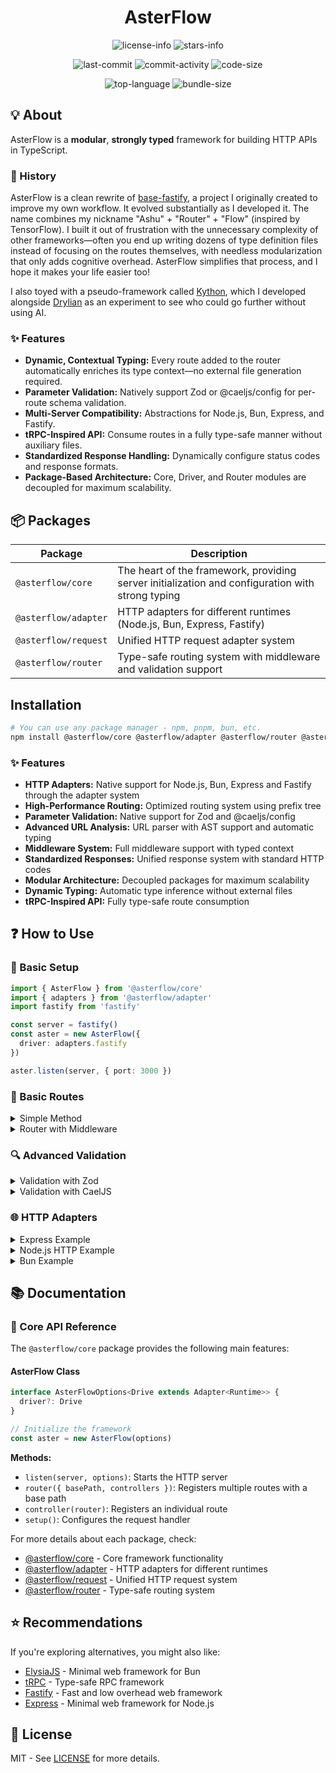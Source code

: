 <div align="center">

# AsterFlow

![license-info](https://img.shields.io/github/license/Ashu11-A/AsterFlow?style=for-the-badge&colorA=302D41&colorB=f9e2af&logoColor=f9e2af)
![stars-info](https://img.shields.io/github/stars/Ashu11-A/AsterFlow?colorA=302D41&colorB=f9e2af&style=for-the-badge)

![last-commit](https://img.shields.io/github/last-commit/Ashu11-A/AsterFlow?style=for-the-badge&colorA=302D41&colorB=b4befe)
![commit-activity](https://img.shields.io/github/commit-activity/y/Ashu11-A/AsterFlow?style=for-the-badge&colorA=302D41&colorB=f9e2af)
![code-size](https://img.shields.io/github/languages/code-size/Ashu11-A/AsterFlow?style=for-the-badge&colorA=302D41&colorB=90dceb)

![top-language](https://img.shields.io/github/languages/top/Ashu11-A/AsterFlow?style=for-the-badge&colorA=302D41&colorB=90dceb)
![bundle-size](https://img.shields.io/bundlejs/size/AsterFlow?style=for-the-badge&colorA=302D41&colorB=3ac97b)

</div>

## 💡 About

AsterFlow is a **modular**, **strongly typed** framework for building HTTP APIs in TypeScript.

### 📜 History

AsterFlow is a clean rewrite of [base-fastify](https://github.com/Ashu11-A/base-fastify), a project I originally created to improve my own workflow. It evolved substantially as I developed it. The name combines my nickname "Ashu" + "Router" + "Flow" (inspired by TensorFlow). I built it out of frustration with the unnecessary complexity of other frameworks—often you end up writing dozens of type definition files instead of focusing on the routes themselves, with needless modularization that only adds cognitive overhead. AsterFlow simplifies that process, and I hope it makes your life easier too!

I also toyed with a pseudo-framework called [Kython](https://github.com/Ashu11-A/Kython), which I developed alongside [Drylian](https://github.com/drylian) as an experiment to see who could go further without using AI.

### ✨ Features

- **Dynamic, Contextual Typing:** Every route added to the router automatically enriches its type context—no external file generation required.
- **Parameter Validation:** Natively support Zod or @caeljs/config for per-route schema validation.
- **Multi-Server Compatibility:** Abstractions for Node.js, Bun, Express, and Fastify.
- **tRPC-Inspired API:** Consume routes in a fully type-safe manner without auxiliary files.
- **Standardized Response Handling:** Dynamically configure status codes and response formats.
- **Package-Based Architecture:** Core, Driver, and Router modules are decoupled for maximum scalability.

## 📦 Packages

| Package | Description |
| --------------------- | --------------------------------------------------------------------------------- |
| `@asterflow/core` | The heart of the framework, providing server initialization and configuration with strong typing |
| `@asterflow/adapter` | HTTP adapters for different runtimes (Node.js, Bun, Express, Fastify) |
| `@asterflow/request` | Unified HTTP request adapter system |
| `@asterflow/router` | Type-safe routing system with middleware and validation support |

## Installation

```bash
# You can use any package manager - npm, pnpm, bun, etc.
npm install @asterflow/core @asterflow/adapter @asterflow/router @asterflow/request url-ast reminist
```

### ✨ Features

- **HTTP Adapters:** Native support for Node.js, Bun, Express and Fastify through the adapter system
- **High-Performance Routing:** Optimized routing system using prefix tree
- **Parameter Validation:** Native support for Zod and @caeljs/config
- **Advanced URL Analysis:** URL parser with AST support and automatic typing
- **Middleware System:** Full middleware support with typed context
- **Standardized Responses:** Unified response system with standard HTTP codes
- **Modular Architecture:** Decoupled packages for maximum scalability
- **Dynamic Typing:** Automatic type inference without external files
- **tRPC-Inspired API:** Fully type-safe route consumption

## ❓ How to Use

### 🚀 Basic Setup

```typescript
import { AsterFlow } from '@asterflow/core'
import { adapters } from '@asterflow/adapter'
import fastify from 'fastify'

const server = fastify()
const aster = new AsterFlow({ 
  driver: adapters.fastify 
})

aster.listen(server, { port: 3000 })
```

### 🎯 Basic Routes

<details>
  <summary>Simple Method</summary>

```ts
import { Method } from '@asterflow/router'

export default new Method({
  path: '/users/:id=number', // Support for typed parameters
  method: 'get',
  handler: ({ response, url }) => {
    const { id } = url.getParams() // id is automatically typed as number
    return response.success({ id })
  }
})
```
</details>

<details>
  <summary>Router with Middleware</summary>

```ts
import { Router, Middleware } from '@asterflow/router'

const authMiddleware = new Middleware({
  name: 'auth',
  onRun({ next }) {
    return next({
      user: { id: 1, name: 'John' }
    })
  }
})

export default new Router({
  path: '/protected',
  use: [authMiddleware],
  methods: {
    get({ response, middleware }) {
      return response.success({ user: middleware.user })
    }
  }
})
```
</details>

### 🔍 Advanced Validation

<details>
  <summary>Validation with Zod</summary>

```ts
import { Method } from '@asterflow/router'
import { z } from 'zod'

export default new Method({
  path: '/users',
  method: 'post',
  schema: z.object({
    name: z.string(),
    email: z.string().email(),
    age: z.number().min(18)
  }),
  handler: ({ response, schema }) => {
    return response.created({ user: schema }) // Automatically typed
  }
})
```
</details>

<details>
  <summary>Validation with CaelJS</summary>

```ts
import { Method } from '@asterflow/router'
import { c } from '@caeljs/config'

export default new Method({
  path: '/users',
  method: 'post',
  schema: c.object({
    name: c.string(),
    email: c.string(),
    age: c.number().min(18)
  }),
  handler: ({ response, schema }) => {
    return response.created({ user: schema })
  }
})
```
</details>

### 🌐 HTTP Adapters

<details>
  <summary>Express Example</summary>

```ts
import { AsterFlow } from '@asterflow/core'
import { adapters } from '@asterflow/adapter'
import express from 'express'

const app = express()
const aster = new AsterFlow({ 
  driver: adapters.express 
})

// Express middleware
app.use(express.json())

// AsterFlow routes
aster.router({
  basePath: '/api',
  controllers: [/* your routes */]
})

aster.listen(app, 3000)
```
</details>

<details>
  <summary>Node.js HTTP Example</summary>

```ts
import { AsterFlow } from '@asterflow/core'
import { adapters } from '@asterflow/adapter'
import { createServer } from 'http'

const server = createServer()
const aster = new AsterFlow({ 
  driver: adapters.node 
})

// AsterFlow routes
aster.router({
  basePath: '/api',
  controllers: [/* your routes */]
})

aster.listen(server, { port: 3000 })
```
</details>

<details>
  <summary>Bun Example</summary>

```ts
import { AsterFlow } from '@asterflow/core'
import { adapters } from '@asterflow/adapter'

const aster = new AsterFlow({ 
  driver: adapters.bun 
})

// AsterFlow routes
aster.router({
  basePath: '/api',
  controllers: [/* your routes */]
})

aster.listen(null, { port: 3000 })
```
</details>

## 📚 Documentation

### 🔧 Core API Reference

The `@asterflow/core` package provides the following main features:

#### AsterFlow Class

```typescript
interface AsterFlowOptions<Drive extends Adapter<Runtime>> {
  driver?: Drive
}

// Initialize the framework
const aster = new AsterFlow(options)
```

**Methods:**
- `listen(server, options)`: Starts the HTTP server
- `router({ basePath, controllers })`: Registers multiple routes with a base path
- `controller(router)`: Registers an individual route
- `setup()`: Configures the request handler

For more details about each package, check:

- [@asterflow/core](https://github.com/Ashu11-A/AsterFlow/tree/main/core) - Core framework functionality
- [@asterflow/adapter](https://github.com/Ashu11-A/AsterFlow/tree/main/packages/adapter) - HTTP adapters for different runtimes
- [@asterflow/request](https://github.com/Ashu11-A/AsterFlow/tree/main/packages/request) - Unified HTTP request system
- [@asterflow/router](https://github.com/Ashu11-A/AsterFlow/tree/main/packages/router) - Type-safe routing system

## ⭐ Recommendations

If you're exploring alternatives, you might also like:

- [ElysiaJS](https://elysiajs.com) - Minimal web framework for Bun
- [tRPC](https://trpc.io/) - Type-safe RPC framework
- [Fastify](https://fastify.io/) - Fast and low overhead web framework
- [Express](https://expressjs.com/) - Minimal web framework for Node.js

## 📄 License

MIT - See [LICENSE](https://github.com/Ashu11-A/AsterFlow/blob/main/LICENSE) for more details.